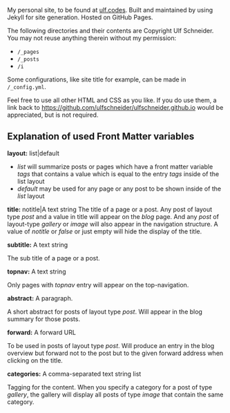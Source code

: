 My personal site, to be found at [ulf.codes](http://ulf.codes). Built and maintained by using Jekyll for site generation. Hosted on GitHub Pages.

The following directories and their contents are Copyright Ulf Schneider. You may not reuse anything therein without my permission:

-   `/_pages`
-   `/_posts`
-   `/i`

Some configurations, like site title for example, can be made in `/_config.yml`.

Feel free to use all other HTML and CSS as you like. If you do use them, a link back to <https://github.com/ulfschneider/ulfschneider.github.io> would be appreciated, but is not required.

## Explanation of used Front Matter variables

**layout:** list|default

-   _list_ will summarize posts or pages which have a front matter variable _tags_ that contains a value which is equal to the entry _tags_ inside of the list layout
-   _default_ may be used for any page or any post to be shown inside of the _list_ layout

**title:** notitle|A text string
The title of a page or a post. Any post of layout type _post_ and a value in title will appear on the _blog_ page.  And any _post_ of layout-type _gallery_ or _image_ will also appear in the navigation structure. A value of _notitle_ or _false_ or just empty will hide the display of the title.

**subtitle:** A text string

The sub title of a page or a post.

**topnav:** A text string

Only pages with _topnav_ entry will appear on the top-navigation.

**abstract:** A paragraph.

A short abstract for posts of layout type _post_. Will appear in the blog summary for those posts.

**forward:** A forward URL

To be used in posts of layout type _post_. Will produce an entry in the blog overview but forward not to the post but to the given forward address when clicking on the title.

**categories:** A comma-separated text string list

Tagging for the content. When you specify a category for a post of type _gallery_, the gallery will display all posts of type _image_ that contain the same category.

